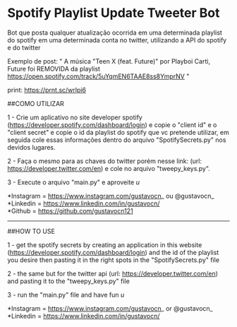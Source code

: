 # Spotify Playlist Update Tweeter Bot
Bot que posta qualquer atualização ocorrida em uma determinada playlist do spotify em uma determinada conta no twitter, utilizando a API do spotify e do twitter

Exemplo de post:
  " A música "Teen X (feat. Future)" por  Playboi Carti, Future foi REMOVIDA da playlist https://open.spotify.com/track/5uYqmEN6TAAE8ss8YmprNV "

  print: https://prnt.sc/wrlpi6



##COMO UTILIZAR 

1 - Crie um aplicativo no site developer spotify (https://developer.spotify.com/dashboard/login) e copie o "client id" e o "client secret" e copie o id da playlist do spotify que vc pretende utilizar, em seguida cole essas informações dentro do arquivo "SpotifySecrets.py" nos devidos lugares.

2 - Faça o mesmo para as chaves do twitter porém nesse link: (url: https://developer.twitter.com/en) e cole no arquivo "tweepy_keys.py".

3 - Execute o arquivo "main.py" e aproveite *u*

*Instagram = https://www.instagram.com/gustavocn_  ou  @gustavocn_
*Linkedin = https://www.linkedin.com/in/gustavocn/  
*Github = https://github.com/gustavocn121

------------------------------------------------------------------------------------------------------------------------------------------------------


##HOW TO USE

1 - get the spotify secrets by creating an application in this website (https://developer.spotify.com/dashboard/login) and the id of the playlist you desire then pasting it in the right spots in the "SpotifySecrets.py" file

2 - the same but for the twitter api (url: https://developer.twitter.com/en) and pasting it to the "tweepy_keys.py" file

3 - run the "main.py" file and have fun *u*

*Instagram = https://www.instagram.com/gustavocn_  or  @gustavocn_
*Linkedin = https://www.linkedin.com/in/gustavocn/
